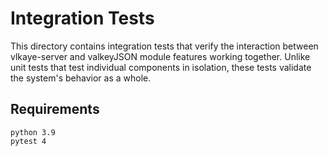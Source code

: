 # Integration Tests

This directory contains integration tests that verify the interaction between vlkaye-server and valkeyJSON module features working together. Unlike unit tests that test individual components in isolation, these tests validate the system's behavior as a whole.

## Requirements

```text
python 3.9
pytest 4
```